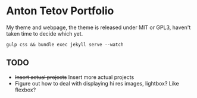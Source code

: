 # Anton Tetov Portfolio

My theme and webpage, the theme is released under MIT or GPL3, haven't taken time to decide which yet.

`gulp css && bundle exec jekyll serve --watch`

## TODO
*   ~~Insert actual projects~~ Insert more actual projects
*   Figure out how to deal with displaying hi res images, lightbox? Like flexbox?
